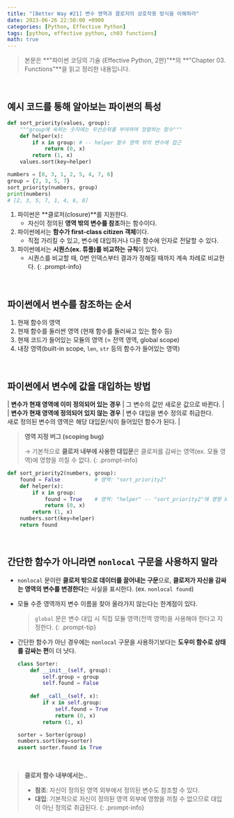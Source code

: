 ```yaml
---
title: "[Better Way #21] 변수 영역과 클로저의 상호작용 방식을 이해하라"
date: 2023-06-26 22:50:00 +0900
categories: [Python, Effective Python]
tags: [python, effective python, ch03 functions]
math: true
---
```


> 본문은 **"파이썬 코딩의 기술 (Effective Python, 2판)"**의 **"Chapter 03. Functions"**을 읽고 정리한 내용입니다.

<br>

## 예시 코드를 통해 알아보는 파이썬의 특성

```python
def sort_priority(values, group):
    """group에 속하는 숫자에는 우선순위를 부여하여 정렬하는 함수"""
    def helper(x):
        if x in group: # -- helper 함수 영역 밖의 변수에 접근
            return (0, x)
        return (1, x)
    values.sort(key=helper)

numbers = [8, 3, 1, 2, 5, 4, 7, 6]
group = {2, 3, 5, 7}
sort_priority(numbers, group)
print(numbers)
# [2, 3, 5, 7, 1, 4, 6, 8]
```

1. 파이썬은 **클로저(closure)**를 지원한다.
    - 자신이 정의된 **영역 밖의 변수를 참조**하는 함수이다.
2. 파이썬에서는 **함수가 first-class citizen 객체**이다.
    - 직접 가리킬 수 있고, 변수에 대입하거나 다른 함수에 인자로 전달할 수 있다.
3. 파이썬에서는 **시퀀스(ex. 튜플)를 비교하는 규칙**이 있다.
    - 시퀀스를 비교할 때, 0번 인덱스부터 결과가 정해질 때까지 계속 차례로 비교한다.
{: .prompt-info}

<br>

## 파이썬에서 변수를 참조하는 순서

1. 현재 함수의 영역
2. 현재 함수를 둘러싼 영역 (현재 함수를 둘러싸고 있는 함수 등)
3. 현재 코드가 들어있는 모듈의 영역 (= 전역 영역, global scope)
4. 내장 영역(built-in scope, `len`, `str` 등의 함수가 들어있는 영역)

<br>

## 파이썬에서 변수에 값을 대입하는 방법

| **변수가 현재 영역에 이미 정의되어 있는 경우** | 그 변수의 값만 새로운 값으로 바뀐다. |
| **변수가 현재 영역에 정의되어 있지 않는 경우** | 변수 대입을 <span class="hl">변수 정의</span>로 취급한다.<br>새로 정의된 변수의 영역은 해당 대입문/식이 들어있던 함수가 된다. |

> **영역 지정 버그 (scoping bug)**
> 
> → 기본적으로 **클로저 내부에 사용한 대입문**은 <span class="hl">클로저를 감싸는 영역(ex. 모듈 영역)에 영향을 끼칠 수 없다</span>.
{: .prompt-info}

```python
def sort_priority2(numbers, group):
    found = False           # 영역: "sort_priority2"
    def helper(x):  
        if x in group:
            found = True    # 영역: "helper" -- "sort_priority2"에 영향 X
            return (0, x)
        return (1, x)
    numbers.sort(key=helper)
    return found
```

<br>

## 간단한 함수가 아니라면 `nonlocal` 구문을 사용하지 말라

- `nonlocal` 문이란 **클로저 밖으로 데이터를 끌어내는 구문**으로, <span class="hl">**클로저가 자신을 감싸는 영역의 변수를 변경한다**</span>는 사실을 표시한다. (ex. `nonlocal found`)
- 모듈 수준 영역까지 변수 이름을 찾아 올라가지 않는다는 한계점이 있다.
    
    > `global` 문은 변수 대입 시 직접 모듈 영역(전역 영역)을 사용해야 한다고 지정한다.
    {: .prompt-tip}
- 간단한 함수가 아닌 경우에는 `nonlocal` 구문을 사용하기보다는 **도우미 함수로 상태를 감싸는 편**이 더 낫다.
    
  ```python
  class Sorter:
      def __init__(self, group):
          self.group = group
          self.found = False
          
      def __call__(self, x):
          if x in self.group:
              self.found = True
              return (0, x)
          return (1, x)

  sorter = Sorter(group)
  numbers.sort(key=sorter)
  assert sorter.found is True
  ```

<br>

> **클로저 함수 내부에서는..**
>
> - **참조**: 자신이 정의된 영역 외부에서 정의된 변수도 참조할 수 있다.
> - **대입**: 기본적으로 자신이 정의된 영역 외부에 영향을 끼칠 수 없으므로 대입이 아닌 정의로 취급된다.
{: .prompt-info}
